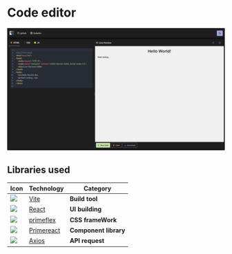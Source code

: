 # Code editor
![code editor](./images/image.png)

## Libraries used
| Icon | Technology | Category |
|------|------------|----------|
| <img src="https://vite.dev/logo.svg" width=32 /> | [Vite](https://vite.dev/) | **Build tool** |
| <img src="https://react.dev/favicon-32x32.png" width=32 /> | [React](https://react.dev/) | **UI building** |
| <img src="https://www.primefaces.org/cdn/primeflex/images/favicon.ico" width=32 /> | [primeflex](https://primeflex.org/) | **CSS frameWork** |
| <img src="https://primefaces.org/cdn/primereact/images/favicon.ico" width=32 /> | [Primereact](https://primereact.org) | **Component library** |
| <img src="https://axios-http.com/assets/favicon.ico" width=32 /> | [Axios](https://axios-http.com/) | **API request** |

